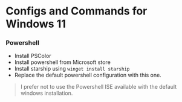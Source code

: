 # Configs and Commands for Windows 11

### Powershell
- Install PSColor
- Install powershell from Microsoft store
- Install starship using `winget install starship`
- Replace the default powershell configuration with this one.

> I prefer not to use the Powershell ISE available with the default windows installation.
